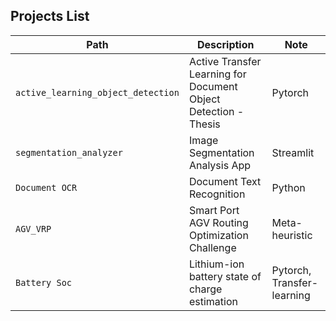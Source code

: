## Projects List

| Path | Description| Note |
|---|--------|---|
| `active_learning_object_detection` | Active Transfer Learning for Document Object Detection - Thesis | Pytorch |
| `segmentation_analyzer` | Image Segmentation Analysis App | Streamlit |
| `Document OCR` | Document Text Recognition | Python |
| `AGV_VRP` | Smart Port AGV Routing Optimization Challenge | Meta-heuristic |
| `Battery Soc` | Lithium-ion battery state of charge estimation  | Pytorch, Transfer-learning |